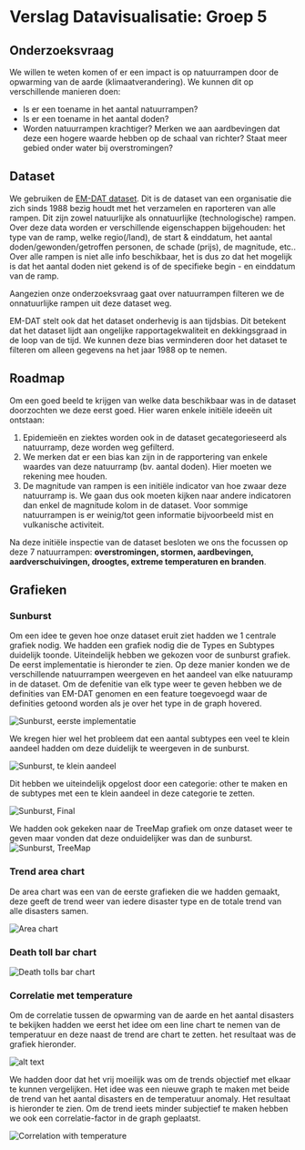 # Verslag Datavisualisatie: Groep 5

## Onderzoeksvraag

We willen te weten komen of er een impact is op natuurrampen door de opwarming van de aarde (klimaatverandering). We kunnen dit op verschillende manieren doen:
- Is er een toename in het aantal natuurrampen?
- Is er een toename in het aantal doden?
- Worden natuurrampen krachtiger? Merken we aan aardbevingen dat deze een hogere waarde hebben op de schaal van richter? Staat meer gebied onder water bij overstromingen?

## Dataset

We gebruiken de [EM-DAT dataset](https://www.emdat.be/). Dit is de dataset van een organisatie die zich sinds 1988 bezig houdt met het verzamelen en raporteren van alle rampen. Dit zijn zowel natuurlijke als onnatuurlijke (technologische) rampen. 
Over deze data worden er verschillende eigenschappen bijgehouden: het type van de ramp, welke regio(/land), de start & einddatum, het aantal doden/gewonden/getroffen personen, de schade (prijs), de magnitude, etc.. 
Over alle rampen is niet alle info beschikbaar, het is dus zo dat het mogelijk is dat het aantal doden niet gekend is of de specifieke begin - en einddatum van de ramp.

Aangezien onze onderzoeksvraag gaat over natuurrampen filteren we de onnatuurlijke rampen uit deze dataset weg. 

EM-DAT stelt ook dat het dataset onderhevig is aan tijdsbias. Dit betekent dat het dataset lijdt aan ongelijke rapportagekwaliteit en dekkingsgraad in de loop van de tijd. We kunnen deze bias verminderen door het dataset te filteren om alleen gegevens na het jaar 1988 op te nemen.

## Roadmap

Om een goed beeld te krijgen van welke data beschikbaar was in de dataset doorzochten we deze eerst goed. Hier waren enkele initiële ideeën uit ontstaan:
1. Epidemieën en ziektes worden ook in de dataset gecategorieseerd als natuurramp, deze worden weg gefilterd.
2. We merken dat er een bias kan zijn in de rapportering van enkele waardes van deze natuurramp (bv. aantal doden). Hier moeten we rekening mee houden.
3. De magnitude van rampen is een initiële indicator van hoe zwaar deze natuurramp is. We gaan dus ook moeten kijken naar andere indicatoren dan enkel de magnitude kolom in de dataset. Voor sommige natuurrampen is er weinig/tot geen informatie bijvoorbeeld mist en vulkanische activiteit.

Na deze initiële inspectie van de dataset besloten we ons the focussen op deze 7 natuurrampen: **overstromingen, stormen, aardbevingen, aardverschuivingen, droogtes, extreme temperaturen en branden**.

## Grafieken
### Sunburst
Om een idee te geven hoe onze dataset eruit ziet hadden we 1 centrale grafiek nodig. We hadden een grafiek nodig die de Types en Subtypes duidelijk toonde. Uiteindelijk hebben we gekozen voor de sunburst grafiek. De eerst implementatie is hieronder te zien. Op deze manier konden we de verschillende natuurrampen weergeven en het aandeel van elke natuuramp in de dataset. Om de defenitie van elk type weer te geven hebben we de definities van EM-DAT genomen en een feature toegevoegd waar de definities getoond worden als je over het type in de graph hovered.

![Sunburst, eerste implementatie](/Assets/Selection_015.png)

We kregen hier wel het probleem dat een aantal subtypes een veel te klein aandeel hadden om deze duidelijk te weergeven in de sunburst.

![Sunburst, te klein aandeel](/Assets/Selection_016.png)

Dit hebben we uiteindelijk opgelost door een categorie: other te maken en de subtypes met een te klein aandeel in deze categorie te zetten.

![Sunburst, Final](/Assets/Selection_014.png)

We hadden ook gekeken naar de TreeMap grafiek om onze dataset weer te geven maar vonden dat deze onduidelijker was dan de sunburst.
![Sunburst, TreeMap](/Assets/image.png)


### Trend area chart
De area chart was een van de eerste grafieken die we hadden gemaakt, deze geeft de trend weer van iedere disaster type en de totale trend van alle disasters samen.

![Area chart](/Assets/area-chart.png)

### Death toll bar chart

![Death tolls bar chart](/Assets/Death-tolls.png)

### Correlatie met temperature
Om de correlatie tussen de opwarming van de aarde en het aantal disasters te bekijken hadden we eerst het idee om een line chart te nemen van de temperatuur en deze naast de trend are chart te zetten. het resultaat was de grafiek hieronder.

![alt text](/Assets/temp_line.png)

We hadden door dat het vrij moeilijk was om de trends objectief met elkaar te kunnen vergelijken. Het idee was een nieuwe graph te maken met beide de trend van het aantal disasters en de temperatuur anomaly. Het resultaat is hieronder te zien. Om de trend ieets minder subjectief te maken hebben we ook een correlatie-factor in de graph geplaatst.

![Correlation with temperature](/Assets/corr_all.png)